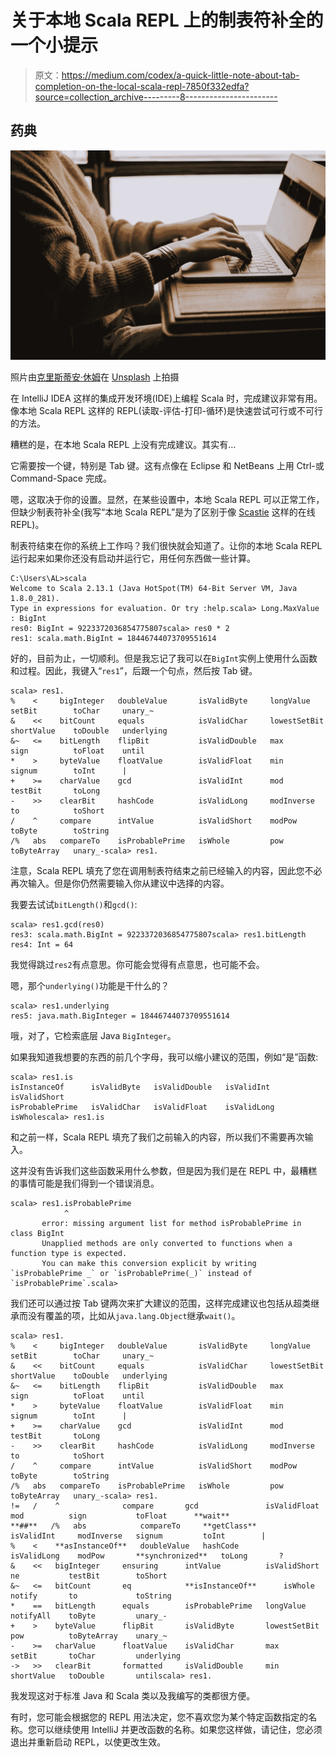 # 关于本地 Scala REPL 上的制表符补全的一个小提示

> 原文：<https://medium.com/codex/a-quick-little-note-about-tab-completion-on-the-local-scala-repl-7850f332edfa?source=collection_archive---------8----------------------->

## 药典

![](img/f1ef61e03170ace7fa94bd55d70d287a.png)

照片由[克里斯蒂安·休姆](https://unsplash.com/@christinhumephoto?utm_source=medium&utm_medium=referral)在 [Unsplash](https://unsplash.com?utm_source=medium&utm_medium=referral) 上拍摄

在 IntelliJ IDEA 这样的集成开发环境(IDE)上编程 Scala 时，完成建议非常有用。像本地 Scala REPL 这样的 REPL(读取-评估-打印-循环)是快速尝试可行或不可行的方法。

糟糕的是，在本地 Scala REPL 上没有完成建议。其实有…

它需要按一个键，特别是 Tab 键。这有点像在 Eclipse 和 NetBeans 上用 Ctrl-或 Command-Space 完成。

嗯，这取决于你的设置。显然，在某些设置中，本地 Scala REPL 可以正常工作，但缺少制表符补全(我写“本地 Scala REPL”是为了区别于像 [Scastie](https://scastie.scala-lang.org/) 这样的在线 REPL)。

制表符结束在你的系统上工作吗？我们很快就会知道了。让你的本地 Scala REPL 运行起来如果你还没有启动并运行它，用任何东西做一些计算。

```
C:\Users\AL>scala
Welcome to Scala 2.13.1 (Java HotSpot(TM) 64-Bit Server VM, Java 1.8.0_281).
Type in expressions for evaluation. Or try :help.scala> Long.MaxValue : BigInt
res0: BigInt = 9223372036854775807scala> res0 * 2
res1: scala.math.BigInt = 18446744073709551614
```

好的，目前为止，一切顺利。但是我忘记了我可以在`BigInt`实例上使用什么函数和过程。因此，我键入“`res1`”，后跟一个句点，然后按 Tab 键。

```
scala> res1.
%    <     bigInteger   doubleValue       isValidByte     longValue      setBit        toChar     unary_~
&    <<    bitCount     equals            isValidChar     lowestSetBit   shortValue    toDouble   underlying
&~   <=    bitLength    flipBit           isValidDouble   max            sign          toFloat    until
*    >     byteValue    floatValue        isValidFloat    min            signum        toInt      |
+    >=    charValue    gcd               isValidInt      mod            testBit       toLong
-    >>    clearBit     hashCode          isValidLong     modInverse     to            toShort
/    ^     compare      intValue          isValidShort    modPow         toByte        toString
/%   abs   compareTo    isProbablePrime   isWhole         pow            toByteArray   unary_-scala> res1.
```

注意，Scala REPL 填充了您在调用制表符结束之前已经输入的内容，因此您不必再次输入。但是你仍然需要输入你从建议中选择的内容。

我要去试试`bitLength()`和`gcd()`:

```
scala> res1.gcd(res0)
res3: scala.math.BigInt = 9223372036854775807scala> res1.bitLength
res4: Int = 64
```

我觉得跳过`res2`有点意思。你可能会觉得有点意思，也可能不会。

嗯，那个`underlying()`功能是干什么的？

```
scala> res1.underlying
res5: java.math.BigInteger = 18446744073709551614
```

哦，对了，它检索底层 Java `BigInteger`。

如果我知道我想要的东西的前几个字母，我可以缩小建议的范围，例如“是”函数:

```
scala> res1.is
isInstanceOf      isValidByte   isValidDouble   isValidInt    isValidShort
isProbablePrime   isValidChar   isValidFloat    isValidLong   isWholescala> res1.is
```

和之前一样，Scala REPL 填充了我们之前输入的内容，所以我们不需要再次输入。

这并没有告诉我们这些函数采用什么参数，但是因为我们是在 REPL 中，最糟糕的事情可能是我们得到一个错误消息。

```
scala> res1.isProbablePrime
            ^
       error: missing argument list for method isProbablePrime in class BigInt
       Unapplied methods are only converted to functions when a function type is expected.
       You can make this conversion explicit by writing `isProbablePrime _` or `isProbablePrime(_)` instead of `isProbablePrime`.scala>
```

我们还可以通过按 Tab 键两次来扩大建议的范围，这样完成建议也包括从超类继承而没有覆盖的项，比如从`java.lang.Object`继承`wait()`。

```
scala> res1.
%    <     bigInteger   doubleValue       isValidByte     longValue      setBit        toChar     unary_~
&    <<    bitCount     equals            isValidChar     lowestSetBit   shortValue    toDouble   underlying
&~   <=    bitLength    flipBit           isValidDouble   max            sign          toFloat    until
*    >     byteValue    floatValue        isValidFloat    min            signum        toInt      |
+    >=    charValue    gcd               isValidInt      mod            testBit       toLong
-    >>    clearBit     hashCode          isValidLong     modInverse     to            toShort
/    ^     compare      intValue          isValidShort    modPow         toByte        toString
/%   abs   compareTo    isProbablePrime   isWhole         pow            toByteArray   unary_-scala> res1.
!=   /    ^              compare       gcd               isValidFloat   mod          sign           toFloat      **wait**   
**##**   /%   abs            compareTo     **getClass**          isValidInt     modInverse   signum         toInt        |      
%    <    **asInstanceOf**   doubleValue   hashCode          isValidLong    modPow       **synchronized**   toLong       ?      
&    <<   bigInteger     ensuring      intValue          isValidShort   ne           testBit        toShort             
&~   <=   bitCount       eq            **isInstanceOf**      isWhole        notify       to             toString            
*    ==   bitLength      equals        isProbablePrime   longValue      notifyAll    toByte         unary_-             
+    >    byteValue      flipBit       isValidByte       lowestSetBit   pow          toByteArray    unary_~             
-    >=   charValue      floatValue    isValidChar       max            setBit       toChar         underlying          
->   >>   clearBit       formatted     isValidDouble     min            shortValue   toDouble       untilscala> res1.
```

我发现这对于标准 Java 和 Scala 类以及我编写的类都很方便。

有时，您可能会根据您的 REPL 用法决定，您不喜欢您为某个特定函数指定的名称。您可以继续使用 IntelliJ 并更改函数的名称。如果您这样做，请记住，您必须退出并重新启动 REPL，以使更改生效。